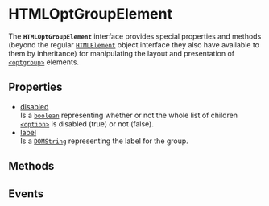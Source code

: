 # HTMLOptGroupElement

<div class='overview'>The <strong><code>HTMLOptGroupElement</code></strong> interface provides special properties and methods (beyond the regular <a href="/en-US/docs/Web/API/HTMLElement" title="The HTMLElement interface represents any HTML element. Some elements directly implement this interface, while others implement it via an interface that inherits it."><code>HTMLElement</code></a> object interface they also have available to them by inheritance) for manipulating the layout and presentation of <a href="/en-US/docs/Web/HTML/Element/optgroup" title="The HTML <optgroup> element creates a grouping of options within a <select> element."><code>&lt;optgroup&gt;</code></a> elements.</div>

## Properties

<ul class="items properties">
  <li>
    <a href="">disabled</a>
    <div>Is a <a href="/en-US/docs/Web/API/Boolean" title="REDIRECT Boolean [en-US]"><code>boolean</code></a> representing whether or not the whole list of children <a href="/en-US/docs/Web/HTML/Element/option" title="The HTML <option> element is used to define an item contained in a <select>, an <optgroup>, or a <datalist>&nbsp;element. As such,&nbsp;<option>&nbsp;can represent menu items in popups and other lists of items in an HTML document."><code>&lt;option&gt;</code></a> is disabled (true) or not (false).</div>
  </li>
  <li>
    <a href="">label</a>
    <div>Is a <a href="/en-US/docs/Web/API/DOMString" title="DOMString is a UTF-16 String. As JavaScript already uses such strings, DOMString is mapped directly to a String."><code>DOMString</code></a> representing the label for the group.</div>
  </li>
</ul>

## Methods

<ul class="items methods">

</ul>

## Events
